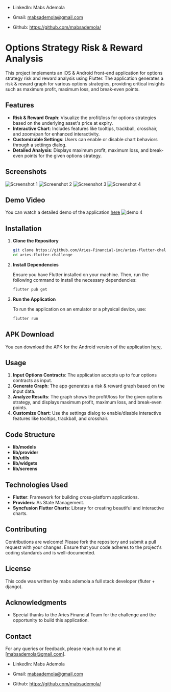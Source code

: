 - LinkedIn: Mabs Ademola

- Gmail: mabsademola@gmail.com

- Github: https://github.com/mabsademola/


# Options Strategy Risk & Reward Analysis

This project implements an iOS & Android front-end application for options strategy risk and reward analysis using Flutter. The application generates a risk & reward graph for various options strategies, providing critical insights such as maximum profit, maximum loss, and break-even points.

## Features

- **Risk & Reward Graph**: Visualize the profit/loss for options strategies based on the underlying asset's price at expiry.
- **Interactive Chart**: Includes features like tooltips, trackball, crosshair, and zoom/pan for enhanced interactivity.
- **Customizable Settings**: Users can enable or disable chart behaviors through a settings dialog.
- **Detailed Analysis**: Displays maximum profit, maximum loss, and break-even points for the given options strategy.

## Screenshots

![Screenshot 1](assets/images/1%20(3).jpg)
![Screenshot 2](assets/images/1%20(1).jpg)
![Screenshot 3](assets/images/1%20(4).jpg)
![Screenshot 4](assets/images/1%20(2).jpg)


## Demo Video

You can watch a detailed demo of the application [here](assets/record.gif)
![demo 4](assets/record.gif)

## Installation

1. **Clone the Repository**

    ```bash
    git clone https://github.com/Aries-Financial-inc/aries-flutter-challenge.git
    cd aries-flutter-challenge
    ```

2. **Install Dependencies**

    Ensure you have Flutter installed on your machine. Then, run the following command to install the necessary dependencies:

    ```bash
    flutter pub get
    ```

3. **Run the Application**

    To run the application on an emulator or a physical device, use:

    ```bash
    flutter run
    ```

## APK Download

You can download the APK for the Android version of the application [here](assets/demo_app.apk).

## Usage

1. **Input Options Contracts**: The application accepts up to four options contracts as input.
2. **Generate Graph**: The app generates a risk & reward graph based on the input data.
3. **Analyze Results**: The graph shows the profit/loss for the given options strategy, and displays maximum profit, maximum loss, and break-even points.
4. **Customize Chart**: Use the settings dialog to enable/disable interactive features like tooltips, trackball, and crosshair.

## Code Structure

- **lib/models**
- **lib/provider**
- **lib/utils**
- **lib/widgets**
- **lib/screens**

## Technologies Used

- **Flutter**: Framework for building cross-platform applications.
- **Providers**: As State Management.
- **Syncfusion Flutter Charts**: Library for creating beautiful and interactive charts.

## Contributing

Contributions are welcome! Please fork the repository and submit a pull request with your changes. Ensure that your code adheres to the project's coding standards and is well-documented.

## License

This code was written by mabs ademola a full stack developer (fluter + django).

## Acknowledgments

- Special thanks to the Aries Financial Team for the challenge and the opportunity to build this application.

## Contact

For any queries or feedback, please reach out to me at [mabsademola@gmail.com].

- LinkedIn: Mabs Ademola

- Gmail: mabsademola@gmail.com

- Github: https://github.com/mabsademola/
